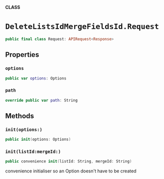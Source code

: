 **CLASS**

# `DeleteListsIdMergeFieldsId.Request`

```swift
public final class Request: APIRequest<Response>
```

## Properties
### `options`

```swift
public var options: Options
```

### `path`

```swift
override public var path: String
```

## Methods
### `init(options:)`

```swift
public init(options: Options)
```

### `init(listId:mergeId:)`

```swift
public convenience init(listId: String, mergeId: String)
```

convenience initialiser so an Option doesn't have to be created
